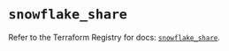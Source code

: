 # `snowflake_share`

Refer to the Terraform Registry for docs: [`snowflake_share`](https://registry.terraform.io/providers/snowflake-labs/snowflake/0.100.0/docs/resources/share).
